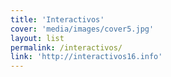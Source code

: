 ```yaml
---
title: 'Interactivos'
cover: 'media/images/cover5.jpg'
layout: list
permalink: /interactivos/
link: 'http://interactivos16.info'
---
```

